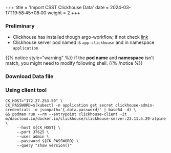+++
title = 'Import CSST Clickhouse Data'
date = 2024-03-17T19:58:45+08:00
weight = 2
+++

### Preliminary
- Clickhouse has installed though argo-workflow, if not check [link](kubernetes/argo/argo-workflow/software/clickhouse/index.html)
- Clickhouse server pod named is `app-clickhouse` and in namespace `application`

{{% notice style="warning" %}}
if the **pod name** and **namespace** isn't match, you might need to modify following shell.
{{% /notice %}}

### Download Data file


### Using client tool
```shell
CK_HOST="172.27.253.50" \
CK_PASSWORD=$(kubectl -n application get secret clickhouse-admin-credentials -o jsonpath='{.data.password}' | base64 -d) \
&& podman run --rm --entrypoint clickhouse-client -it m/daocloud.io/docker.io/clickhouse/clickhouse-server:23.11.5.29-alpine \
     --host ${CK_HOST} \
     --port 37625 \
     --user admin \
     --password ${CK_PASSWORD} \
     --query "show version()"
```
